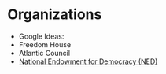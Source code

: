 # Organizations

* Google Ideas: 
* Freedom House
* Atlantic Council
* [National Endowment for Democracy (NED)](https://github.com/FreedomNow2025/Anti_Censorship_Holon/blob/main/Files/org/ned.md)
